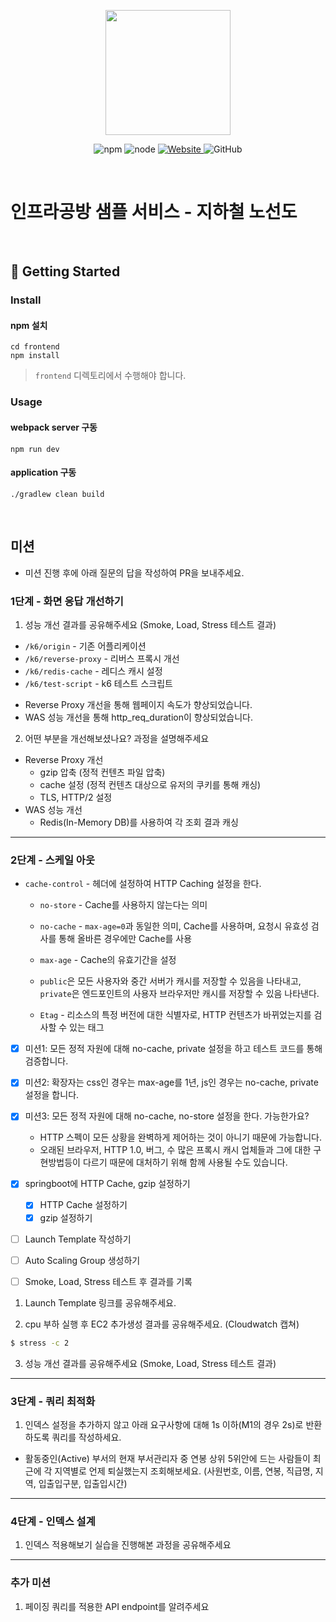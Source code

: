 <p align="center">
    <img width="200px;" src="https://raw.githubusercontent.com/woowacourse/atdd-subway-admin-frontend/master/images/main_logo.png"/>
</p>
<p align="center">
  <img alt="npm" src="https://img.shields.io/badge/npm-%3E%3D%205.5.0-blue">
  <img alt="node" src="https://img.shields.io/badge/node-%3E%3D%209.3.0-blue">
  <a href="https://edu.nextstep.camp/c/R89PYi5H" alt="nextstep atdd">
    <img alt="Website" src="https://img.shields.io/website?url=https%3A%2F%2Fedu.nextstep.camp%2Fc%2FR89PYi5H">
  </a>
  <img alt="GitHub" src="https://img.shields.io/github/license/next-step/atdd-subway-service">
</p>

<br>

# 인프라공방 샘플 서비스 - 지하철 노선도

<br>

## 🚀 Getting Started

### Install
#### npm 설치
```
cd frontend
npm install
```
> `frontend` 디렉토리에서 수행해야 합니다.

### Usage
#### webpack server 구동
```
npm run dev
```
#### application 구동
```
./gradlew clean build
```
<br>

## 미션

* 미션 진행 후에 아래 질문의 답을 작성하여 PR을 보내주세요.


### 1단계 - 화면 응답 개선하기
1. 성능 개선 결과를 공유해주세요 (Smoke, Load, Stress 테스트 결과)
* `/k6/origin` - 기존 어플리케이션
* `/k6/reverse-proxy` - 리버스 프록시 개선
* `/k6/redis-cache` - 레디스 캐시 설정
* `/k6/test-script` - k6 테스트 스크립트

- Reverse Proxy 개선을 통해 웹페이지 속도가 향상되었습니다.
- WAS 성능 개선을 통해 http_req_duration이 향상되었습니다.

2. 어떤 부분을 개선해보셨나요? 과정을 설명해주세요
- Reverse Proxy 개선
  - gzip 압축 (정적 컨텐츠 파일 압축)
  - cache 설정 (정적 컨텐츠 대상으로 유저의 쿠키를 통해 캐싱)
  - TLS, HTTP/2 설정
- WAS 성능 개선
  - Redis(In-Memory DB)를 사용하여 각 조회 결과 캐싱

---

### 2단계 - 스케일 아웃

* `cache-control` - 헤더에 설정하여 HTTP Caching 설정을 한다.
  * `no-store` - Cache를 사용하지 않는다는 의미
  * `no-cache` - `max-age=0`과 동일한 의미, Cache를 사용하며, 요청시 유효성 검사를 통해 올바른 경우에만 Cache를 사용
  * `max-age` - Cache의 유효기간을 설정


  * `public`은 모든 사용자와 중간 서버가 캐시를 저장할 수 있음을 나타내고, `private`은 엔드포인트의 사용자 브라우저만 캐시를 저장할 수 있음 나타낸다.
  * `Etag` - 리소스의 특정 버전에 대한 식별자로, HTTP 컨텐츠가 바뀌었는지를 검사할 수 있는 태그

- [x] 미션1: 모든 정적 자원에 대해 no-cache, private 설정을 하고 테스트 코드를 통해 검증합니다.
- [x] 미션2: 확장자는 css인 경우는 max-age를 1년, js인 경우는 no-cache, private 설정을 합니다.
- [x] 미션3: 모든 정적 자원에 대해 no-cache, no-store 설정을 한다. 가능한가요?
  - HTTP 스펙이 모든 상황을 완벽하게 제어하는 것이 아니기 때문에 가능합니다.
  - 오래된 브라우저, HTTP 1.0, 버그, 수 많은 프록시 캐시 업체들과 그에 대한 구현방법등이 다르기 때문에 대처하기 위해 함께 사용될 수도 있습니다.

- [x] springboot에 HTTP Cache, gzip 설정하기
  - [x] HTTP Cache 설정하기
  - [x] gzip 설정하기
- [ ] Launch Template 작성하기
- [ ] Auto Scaling Group 생성하기
- [ ] Smoke, Load, Stress 테스트 후 결과를 기록

1. Launch Template 링크를 공유해주세요.

2. cpu 부하 실행 후 EC2 추가생성 결과를 공유해주세요. (Cloudwatch 캡쳐)

```sh
$ stress -c 2
```

3. 성능 개선 결과를 공유해주세요 (Smoke, Load, Stress 테스트 결과)

---

### 3단계 - 쿼리 최적화

1. 인덱스 설정을 추가하지 않고 아래 요구사항에 대해 1s 이하(M1의 경우 2s)로 반환하도록 쿼리를 작성하세요.

- 활동중인(Active) 부서의 현재 부서관리자 중 연봉 상위 5위안에 드는 사람들이 최근에 각 지역별로 언제 퇴실했는지 조회해보세요. (사원번호, 이름, 연봉, 직급명, 지역, 입출입구분, 입출입시간)

---

### 4단계 - 인덱스 설계

1. 인덱스 적용해보기 실습을 진행해본 과정을 공유해주세요

---

### 추가 미션

1. 페이징 쿼리를 적용한 API endpoint를 알려주세요
